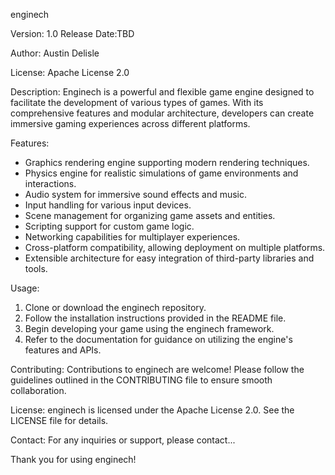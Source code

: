 enginech

Version: 1.0
Release Date:TBD

Author: Austin Delisle

License: Apache License 2.0

Description:
Enginech is a powerful and flexible game engine designed to facilitate the development of various types of games. With its comprehensive features and modular architecture, developers can create immersive gaming experiences across different platforms.

Features:
- Graphics rendering engine supporting modern rendering techniques.
- Physics engine for realistic simulations of game environments and interactions.
- Audio system for immersive sound effects and music.
- Input handling for various input devices.
- Scene management for organizing game assets and entities.
- Scripting support for custom game logic.
- Networking capabilities for multiplayer experiences.
- Cross-platform compatibility, allowing deployment on multiple platforms.
- Extensible architecture for easy integration of third-party libraries and tools.

Usage:
1. Clone or download the enginech repository.
2. Follow the installation instructions provided in the README file.
3. Begin developing your game using the enginech framework.
4. Refer to the documentation for guidance on utilizing the engine's features and APIs.

Contributing:
Contributions to enginech are welcome! Please follow the guidelines outlined in the CONTRIBUTING file to ensure smooth collaboration.

License:
enginech is licensed under the Apache License 2.0. See the LICENSE file for details.

Contact:
For any inquiries or support, please contact...

Thank you for using enginech!
